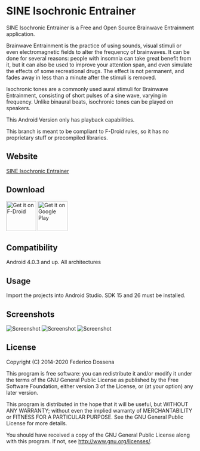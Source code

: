 # SINE Isochronic Entrainer
SINE Isochronic Entrainer is a Free and Open Source Brainwave Entrainment application.

Brainwave Entrainment is the practice of using sounds, visual stimuli or even electromagnetic fields to alter the frequency of brainwaves.
It can be done for several reasons: people with insomnia can take great benefit from it, but it can also be used to improve your attention span, and even simulate the effects of some recreational drugs.
The effect is not permanent, and fades away in less than a minute after the stimuli is removed.

Isochronic tones are a commonly used aural stimuli for Brainwave Entrainment, consisting of short pulses of a sine wave, varying in frequency. Unlike binaural beats, isochronic tones can be played on speakers. 

This Android Version only has playback capabilities.

This branch is meant to be compliant to F-Droid rules, so it has no proprietary stuff or precompiled libraries.
 
## Website
[SINE Isochronic Entrainer](http://sine.fdossena.com/)

## Download

[<img src="https://fdroid.gitlab.io/artwork/badge/get-it-on.png"
     alt="Get it on F-Droid"
     height="80">](https://f-droid.org/packages/com.dosse.bwentrain.androidPlayer/)
[<img src="https://play.google.com/intl/en_us/badges/images/generic/en-play-badge.png"
     alt="Get it on Google Play"
     height="80">](https://play.google.com/store/apps/details?id=com.dosse.bwentrain.androidPlayer)

## Compatibility
Android 4.0.3 and up. All architectures
 
## Usage
Import the projects into Android Studio. SDK 15 and 26 must be installed.

## Screenshots
![Screenshot](http://fdossena.com/sine/android1.png)
![Screenshot](http://fdossena.com/sine/android2.png)
![Screenshot](http://fdossena.com/sine/android3.png)

## License
Copyright (C) 2014-2020 Federico Dossena

This program is free software: you can redistribute it and/or modify
it under the terms of the GNU General Public License as published by
the Free Software Foundation, either version 3 of the License, or
(at your option) any later version.

This program is distributed in the hope that it will be useful,
but WITHOUT ANY WARRANTY; without even the implied warranty of
MERCHANTABILITY or FITNESS FOR A PARTICULAR PURPOSE.  See the
GNU General Public License for more details.

You should have received a copy of the GNU General Public License
along with this program.  If not, see <http://www.gnu.org/licenses/>.
